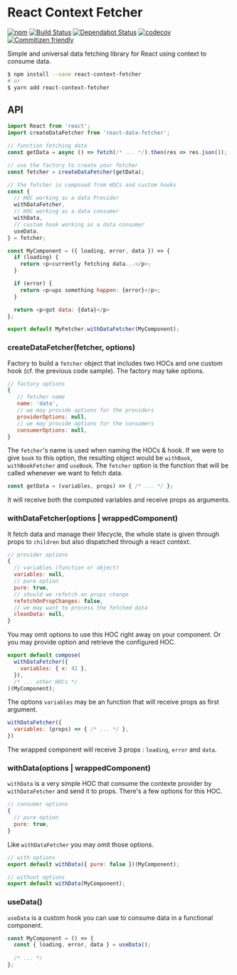 # React Context Fetcher

[![npm](https://img.shields.io/npm/v/react-context-fetcher.svg)](https://www.npmjs.com/package/react-context-fetcher)
[![Build Status](https://travis-ci.org/amille44420/react-fetcher.svg?branch=master)](https://travis-ci.org/amille44420/react-fetcher)
[![Dependabot Status](https://api.dependabot.com/badges/status?host=github&repo=amille44420/react-fetcher)](https://dependabot.com)
[![codecov](https://codecov.io/gh/amille44420/react-fetcher/branch/master/graph/badge.svg)](https://codecov.io/gh/amille44420/react-fetcher)
[![Commitizen friendly](https://img.shields.io/badge/commitizen-friendly-brightgreen.svg)](http://commitizen.github.io/cz-cli/)

Simple and universal data fetching library for React using context to consume data.

```bash
$ npm install --save react-context-fetcher
# or
$ yarn add react-context-fetcher
```

## API

```js
import React from 'react';
import createDataFetcher from 'react-data-fetcher';

// function fetching data
const getData = async () => fetch(/* ... */).then(res => res.json());

// use the factory to create your fetcher
const fetcher = createDataFetcher(getData);

// the fetcher is composed from HOCs and custom hooks
const {
  // HOC working as a data Provider
  withDataFetcher,
  // HOC working as a data consumer
  withData,
  // custom hook working as a data consumer
  useData,
} = fetcher;

const MyComponent = ({ loading, error, data }) => {
  if (loading) {
    return <p>currently fetching data...</p>;
  }

  if (error) {
    return <p>ups something happen: {error}</p>;
  }

  return <p>got data: {data}</p>
};

export default MyFetcher.withDataFetcher(MyComponent);
```

### createDataFetcher(fetcher, options)

Factory to build a `fetcher` object that includes two HOCs and one custom hook (cf. the previous code sample).
The factory may take options.

```js
// factory options
{
   // fetcher name
   name: 'data',
   // we may provide options for the providers
   providerOptions: null,
   // we may provide options for the consumers
   consumerOptions: null,
}
```

The `fetcher`'s name is used when naming the HOCs & hook. If we were to give `book` to this option, the resulting object would be `withBook`, `withBookFetcher` and `useBook`.
The `fetcher` option is the function that will be called whenever we want to fetch data. 

```js
const getData = (variables, props) => { /* ... */ };
```

It will receive both the computed variables and receive props as arguments.

### withDataFetcher(options | wrappedComponent)

It fetch data and manage their lifecycle, the whole state is given through props to `children` but also dispatched through a react context.

```js
// provider options
{
  // variables (function or object)
  variables: null,
  // pure option
  pure: true,
  // should we refetch on props change
  refetchOnPropChanges: false,
  // we may want to process the fetched data
  cleanData: null,
}
```

You may omit options to use this HOC right away on your component. Or you may provide option and retrieve the configured HOC.

```js
export default compose(
  withDataFetcher({
    variables: { x: 42 },
  }),
  /* ... other HOCs */
)(MyComponent);
```

The options `variables` may be an function that will receive props as first argument.

```js
withDataFetcher({
  variables: (props) => { /* ... */ },
})
```


The wrapped component  will receive 3 props : `loading`, `error` and `data`.

### withData(options | wrappedComponent)

`withData` is a very simple HOC that consume the contexte provider by `withDataFetcher` and send it to props. There's a few options for this HOC.

```js
// consumer options
{
  // pure option
  pure: true,
}
```

Like `withDataFetcher` you may omit those options.

```js
// with options
export default withData({ pure: false })(MyComponent);

// without options
export default withData(MyComponent);
```

### useData()

`useData` is a custom hook you can use to consume data in a functional component.

```js
const MyComponent = () => {
  const { loading, error, data } = useData();
  
  /* ... */
};
```
